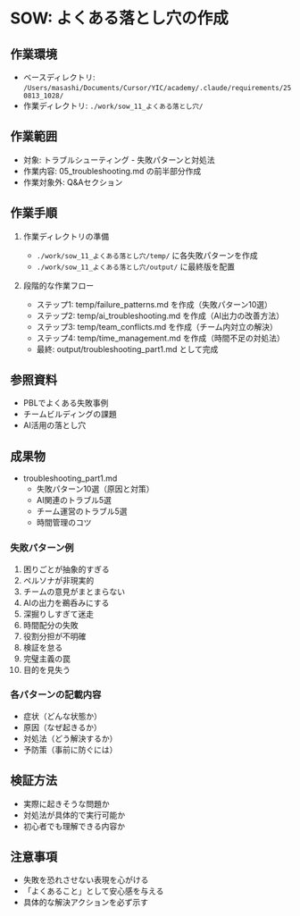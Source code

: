 # SOW: よくある落とし穴の作成

## 作業環境
- ベースディレクトリ: `/Users/masashi/Documents/Cursor/YIC/academy/.claude/requirements/250813_1028/`
- 作業ディレクトリ: `./work/sow_11_よくある落とし穴/`

## 作業範囲
- 対象: トラブルシューティング - 失敗パターンと対処法
- 作業内容: 05_troubleshooting.md の前半部分作成
- 作業対象外: Q&Aセクション

## 作業手順
1. 作業ディレクトリの準備
   - `./work/sow_11_よくある落とし穴/temp/` に各失敗パターンを作成
   - `./work/sow_11_よくある落とし穴/output/` に最終版を配置

2. 段階的な作業フロー
   - ステップ1: temp/failure_patterns.md を作成（失敗パターン10選）
   - ステップ2: temp/ai_troubleshooting.md を作成（AI出力の改善方法）
   - ステップ3: temp/team_conflicts.md を作成（チーム内対立の解決）
   - ステップ4: temp/time_management.md を作成（時間不足の対処法）
   - 最終: output/troubleshooting_part1.md として完成

## 参照資料
- PBLでよくある失敗事例
- チームビルディングの課題
- AI活用の落とし穴

## 成果物
- troubleshooting_part1.md
  - 失敗パターン10選（原因と対策）
  - AI関連のトラブル5選
  - チーム運営のトラブル5選
  - 時間管理のコツ

### 失敗パターン例
1. 困りごとが抽象的すぎる
2. ペルソナが非現実的
3. チームの意見がまとまらない
4. AIの出力を鵜呑みにする
5. 深掘りしすぎて迷走
6. 時間配分の失敗
7. 役割分担が不明確
8. 検証を怠る
9. 完璧主義の罠
10. 目的を見失う

### 各パターンの記載内容
- 症状（どんな状態か）
- 原因（なぜ起きるか）
- 対処法（どう解決するか）
- 予防策（事前に防ぐには）

## 検証方法
- 実際に起きそうな問題か
- 対処法が具体的で実行可能か
- 初心者でも理解できる内容か

## 注意事項
- 失敗を恐れさせない表現を心がける
- 「よくあること」として安心感を与える
- 具体的な解決アクションを必ず示す